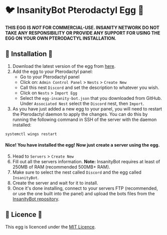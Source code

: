 # :bird: InsanityBot Pterodactyl Egg :egg:
**THIS EGG IS *NOT* FOR COMMERCIAL-USE. INSANITY NETWORK DO NOT TAKE ANY RESPONSIBILITY OR PROVIDE ANY SUPPORT FOR USING THE EGG ON YOUR OWN PTERODACTYL INSTALLATION.**

## :wrench: Installation :hammer:
1. Download the latest version of the egg from [here](https://github.com/InsanityNetwork/eggs/blob/master/egg-insanity-bot.json).
2. Add the egg to your Pterodactyl panel:
    * Go to your Pterodactyl panel
    * Click on: `Admin Control Panel` > `Nests` > `Create New`
    * Call this nest `Discord` and set the description to whatever you wish.
    * Click on `Nests` > `Import Egg`
    * Select the `egg-insanity-bot.json` that you downloaded from GitHub. Under `Associated Nest` select the `Discord` nest, then `Import`.
3. As you have just added a new egg to your panel, you will need to restart the Pterodactyl daemon to apply the changes. You can do this by running the following command in SSH of the server with the daemon installed:
```
systemctl wings restart
```
#### Nice! You have installed the egg! Now just create a server using the egg.
5. Head to `Servers` > `Create New`
6. Fill out all the servers information. **Note:** InsanityBot requires at least of 250MB of RAM (recommended 500MB+ RAM).
7. Make sure to select the nest called `Discord` and the egg called `InsanityBot`.
9. Create the server and wait for it to install.
10. Once it's done installing, connect to your servers FTP (recommended, or use the one built into the panel) and upload the bots files from the [InsanityBot repository](https://github.com/InsanityNetwork/InsanityBot).

## :scroll: Licence :scroll:
This egg is licenced under the [MIT Licence](https://github.com/InsanityNetwork/eggs/blob/master/LICENSE).
